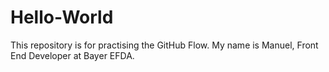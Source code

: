 # Hello-World
This repository is for practising the GitHub Flow.
My name is Manuel, Front End Developer at Bayer EFDA.

